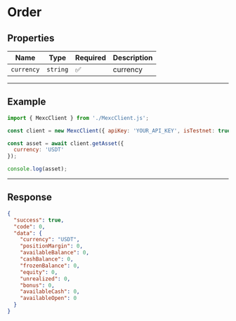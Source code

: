 
# Order

## Properties

| **Name**           | **Type**   | **Required** | **Description** |
|--------------------|------------|--------------|------------------|
| `currency`           | `string`   | ✅            | currency |

---

## Example

```js
import { MexcClient } from './MexcClient.js';

const client = new MexcClient({ apiKey: 'YOUR_API_KEY', isTestnet: true });

const asset = await client.getAsset({
  currency: 'USDT'
});

console.log(asset);
```

---

## Response

```JSON
{
  "success": true,
  "code": 0,
  "data": {
    "currency": "USDT",
    "positionMargin": 0,
    "availableBalance": 0,
    "cashBalance": 0,
    "frozenBalance": 0,
    "equity": 0,
    "unrealized": 0,
    "bonus": 0,
    "availableCash": 0,
    "availableOpen": 0
  }
}
```